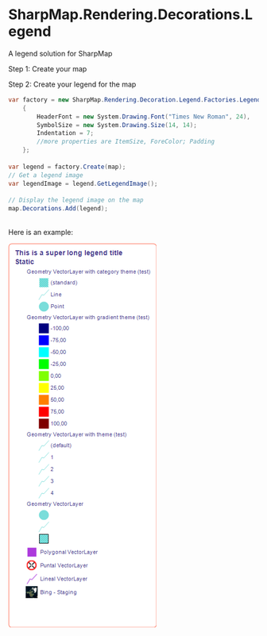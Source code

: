 SharpMap.Rendering.Decorations.Legend
=====================================

A legend solution for SharpMap

Step 1: Create your map

Step 2: Create your legend for the map
```C#
var factory = new SharpMap.Rendering.Decoration.Legend.Factories.LegendFactory
    {
        HeaderFont = new System.Drawing.Font("Times New Roman", 24),
        SymbolSize = new System.Drawing.Size(14, 14);
        Indentation = 7;
        //more properties are ItemSize, ForeColor; Padding
    };
    
var legend = factory.Create(map);
// Get a legend image
var legendImage = legend.GetLegendImage();

// Display the legend image on the map
map.Decorations.Add(legend);
    
```

Here is an example:

![Example image](/examplelegend.png "Example legend image")
